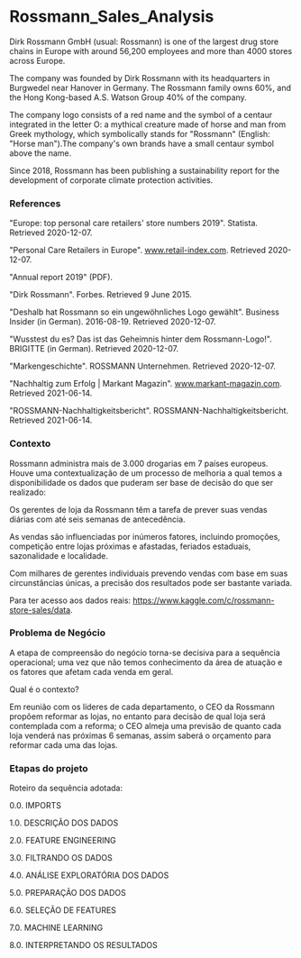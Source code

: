 # Rossmann_Sales_Analysis
Dirk Rossmann GmbH (usual: Rossmann) is one of the largest drug store chains in Europe with around 56,200 employees and more than 4000 stores across Europe.

The company was founded by Dirk Rossmann with its headquarters in Burgwedel near Hanover in Germany. The Rossmann family owns 60%, and the Hong Kong-based A.S. Watson Group 40% of the company.

The company logo consists of a red name and the symbol of a centaur integrated in the letter O: a mythical creature made of horse and man from Greek mythology, which symbolically stands for "Rossmann" (English: "Horse man").The company's own brands have a small centaur symbol above the name.

Since 2018, Rossmann has been publishing a sustainability report for the development of corporate climate protection activities.

### References ###
 "Europe: top personal care retailers' store numbers 2019". Statista. Retrieved 2020-12-07.
 
 "Personal Care Retailers in Europe". www.retail-index.com. Retrieved 2020-12-07.
 
 "Annual report 2019" (PDF).
 
 "Dirk Rossmann". Forbes. Retrieved 9 June 2015.
 
 "Deshalb hat Rossmann so ein ungewöhnliches Logo gewählt". Business Insider (in German). 2016-08-19. Retrieved 2020-12-07.
 
 "Wusstest du es? Das ist das Geheimnis hinter dem Rossmann-Logo!". BRIGITTE (in German). Retrieved 2020-12-07.
 
 "Markengeschichte". ROSSMANN Unternehmen. Retrieved 2020-12-07.
 
 "Nachhaltig zum Erfolg | Markant Magazin". www.markant-magazin.com. Retrieved 2021-06-14.
 
 "ROSSMANN-Nachhaltigkeitsbericht". ROSSMANN-Nachhaltigkeitsbericht. Retrieved 2021-06-14.




### Contexto ###
Rossmann administra mais de 3.000 drogarias em 7 países europeus. 
Houve uma contextualização de um processo de melhoria a qual temos a disponibilidade os dados que puderam ser base de decisão do que ser realizado:

Os gerentes de loja da Rossmann têm a tarefa de prever suas vendas diárias com até seis semanas de antecedência. 

As vendas são influenciadas por inúmeros fatores, incluindo promoções, competição entre lojas próximas e afastadas, feriados estaduais, sazonalidade e localidade. 

Com milhares de gerentes individuais prevendo vendas com base em suas circunstâncias únicas, a precisão dos resultados pode ser bastante variada. 

Para ter acesso aos dados reais: https://www.kaggle.com/c/rossmann-store-sales/data.

### Problema de Negócio ###

A etapa de compreensão do negócio torna-se decisiva para a sequência operacional; uma vez que não temos conhecimento da área de atuação e os fatores que afetam cada venda em geral.

Qual é o contexto?

Em reunião com os líderes de cada departamento, o CEO da Rossmann propõem reformar as lojas, no entanto para decisão de qual loja será contemplada com a reforma; o CEO almeja uma previsão de quanto cada loja venderá nas próximas 6 semanas, assim saberá o orçamento para reformar cada uma das lojas.

### Etapas do projeto ###
Roteiro da sequência adotada:

0.0. IMPORTS

1.0. DESCRIÇÃO DOS DADOS

2.0. FEATURE ENGINEERING

3.0. FILTRANDO OS DADOS

4.0. ANÁLISE EXPLORATÓRIA DOS DADOS

5.0. PREPARAÇÃO DOS DADOS

6.0. SELEÇÃO DE FEATURES

7.0. MACHINE LEARNING

8.0. INTERPRETANDO OS RESULTADOS

